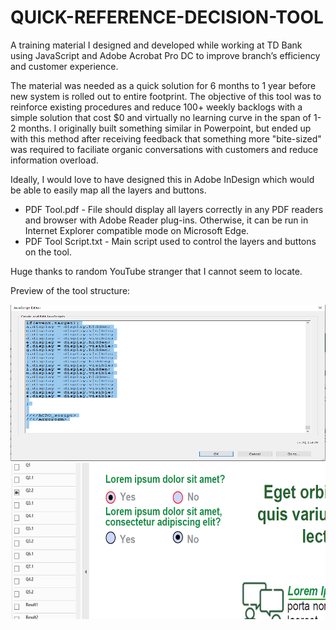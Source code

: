 # QUICK-REFERENCE-DECISION-TOOL

A training material I designed and developed while working at TD Bank using JavaScript and Adobe Acrobat Pro DC to improve branch’s efficiency and customer experience. 

The material was needed as a quick solution for 6 months to 1 year before new system is rolled out to entire footprint. The objective of this tool was to reinforce existing procedures and reduce 100+ weekly backlogs with a simple solution that cost $0 and virtually no learning curve in the span of 1-2 months. I originally built something similar in Powerpoint, but ended up with this method after receiving feedback that something more "bite-sized" was required to faciliate organic conversations with customers and reduce information overload.

Ideally, I would love to have designed this in Adobe InDesign which would be able to easily map all the layers and buttons.

* PDF Tool.pdf - File should display all layers correctly in any PDF readers and browser with Adobe Reader plug-ins. Otherwise, it can be run in Internet Explorer compatible mode on Microsoft Edge. 
* PDF Tool Script.txt - Main script used to control the layers and buttons on the tool.

Huge thanks to random YouTube stranger that I cannot seem to locate.

Preview of the tool structure:

<img src="/images/IMG Layers.png" width="571" height="250"/>
<img src="/images/IMG Tool Script.png" width="571" height="250"/>
